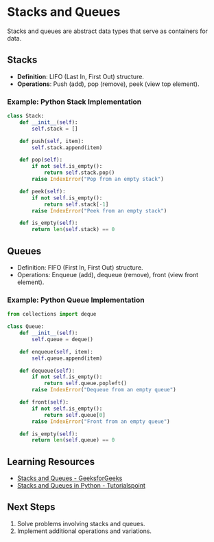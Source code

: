 # Stacks and Queues

Stacks and queues are abstract data types that serve as containers for data.

## Stacks
- **Definition**: LIFO (Last In, First Out) structure.
- **Operations**: Push (add), pop (remove), peek (view top element).

### Example: Python Stack Implementation
```python
class Stack:
    def __init__(self):
        self.stack = []

    def push(self, item):
        self.stack.append(item)

    def pop(self):
        if not self.is_empty():
            return self.stack.pop()
        raise IndexError("Pop from an empty stack")

    def peek(self):
        if not self.is_empty():
            return self.stack[-1]
        raise IndexError("Peek from an empty stack")

    def is_empty(self):
        return len(self.stack) == 0
```

## Queues
- Definition: FIFO (First In, First Out) structure.
- Operations: Enqueue (add), dequeue (remove), front (view front element).

### Example: Python Queue Implementation
```python
from collections import deque

class Queue:
    def __init__(self):
        self.queue = deque()

    def enqueue(self, item):
        self.queue.append(item)

    def dequeue(self):
        if not self.is_empty():
            return self.queue.popleft()
        raise IndexError("Dequeue from an empty queue")

    def front(self):
        if not self.is_empty():
            return self.queue[0]
        raise IndexError("Front from an empty queue")

    def is_empty(self):
        return len(self.queue) == 0
```

## Learning Resources

- [Stacks and Queues - GeeksforGeeks](https://www.geeksforgeeks.org/stack-data-structure/)
- [Stacks and Queues in Python - Tutorialspoint](https://www.tutorialspoint.com/stack-and-queue-in-python-using-queue-module#:~:text=In%20Python%2C%20it%20is%20very,the%20code%20shorter%20and%20simple.)

## Next Steps

1. Solve problems involving stacks and queues.
2. Implement additional operations and variations.
